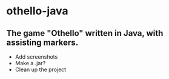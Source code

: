 # othello-java

## The game "Othello" written in Java, with assisting markers.

- Add screenshots
- Make a .jar?
- Clean up the project
